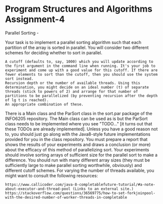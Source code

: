 # Program Structures and Algorithms Assignment-4

Parallel Sorting - 

Your task is to implement a parallel sorting algorithm such that each partition of the array is sorted in parallel. You will consider two different schemes for deciding whether to sort in parallel.

    A cutoff (defaults to, say, 1000) which you will update according to the first argument in the command line when running. It's your job to experiment and come up with a good value for this cutoff. If there are fewer elements to sort than the cutoff, then you should use the system sort instead.
    Recursion depth or the number of available threads. Using this determination, you might decide on an ideal number (t) of separate threads (stick to powers of 2) and arrange for that number of partitions to be parallelized (by preventing recursion after the depth of lg t is reached).
    An appropriate combination of these.

There is a Main class and the ParSort class in the sort.par package of the INFO6205 repository. The Main class can be used as is but the ParSort class needs to be implemented where you see "TODO..." [it turns out that these TODOs are already implemented].
Unless you have a good reason not to, you should just go along with the Java8-style future implementations provided for you in the class repository.
You must prepare a report that shows the results of your experiments and draws a conclusion (or more) about the efficacy of this method of parallelizing sort. Your experiments should involve sorting arrays of sufficient size for the parallel sort to make a difference. You should run with many different array sizes (they must be sufficiently large to make parallel sorting worthwhile, obviously) and different cutoff schemes.
For varying the number of threads available, you might want to consult the following resources:

    https://www.callicoder.com/java-8-completablefuture-tutorial/#a-note-about-executor-and-thread-pool (Links to an external site.)
    https://stackoverflow.com/questions/36569775/how-to-set-forkjoinpool-with-the-desired-number-of-worker-threads-in-completable
